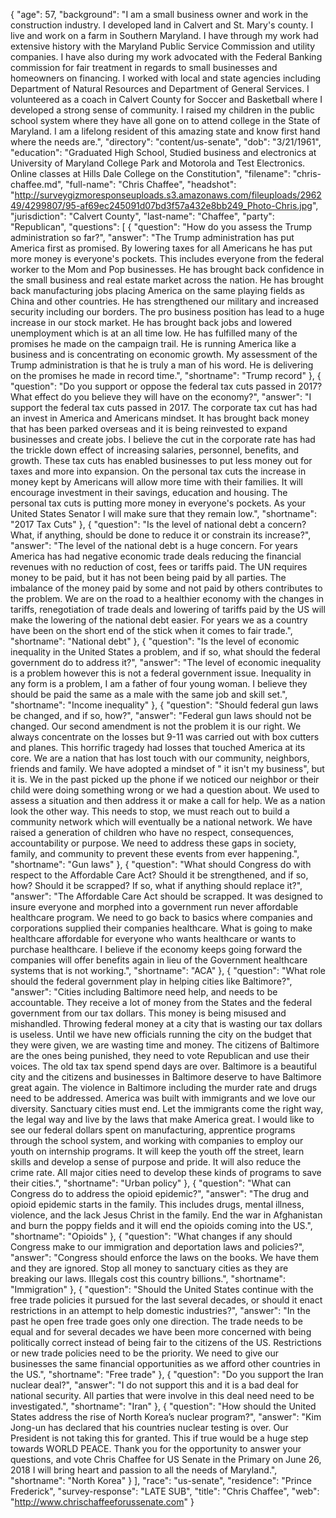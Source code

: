 {
  "age": 57,
  "background": "I am a small business owner and work in the construction industry.  I developed land in Calvert and St. Mary's county.  I live and work on a farm in Southern Maryland.  I have through my work had extensive history with the Maryland Public Service Commission and utility companies.  I have also during my work advocated  with the Federal  Banking commission for fair treatment in regards to small businesses and homeowners on financing. I worked with local and state agencies including Department of Natural Resources and Department of General Services.  I volunteered as a coach in Calvert County for Soccer and Basketball where I developed a strong sense of  community.  I raised my children in the public school system where they have all gone on to attend college in the State of Maryland.  I am a lifelong resident of this amazing state and know first hand where the needs are.",
  "directory": "content/us-senate",
  "dob": "3/21/1961",
  "education": "Graduated High School, Studied business and electronics at University of Maryland College Park and Motorola and Test Electronics. Online classes at Hills Dale College on the  Constitution",
  "filename": "chris-chaffee.md",
  "full-name": "Chris Chaffee",
  "headshot": "http://surveygizmoresponseuploads.s3.amazonaws.com/fileuploads/296249/4299807/95-af69ec245091d07bd3f57a432e8bb249_Photo-Chris.jpg",
  "jurisdiction": "Calvert County",
  "last-name": "Chaffee",
  "party": "Republican",
  "questions": [
    {
      "question": "How do you assess the Trump administration so far?",
      "answer": "The Trump administration has put America first as promised.  By lowering taxes for all Americans he has put more money is everyone's pockets.  This includes everyone from the federal worker to the Mom and Pop businesses. He has brought back confidence in the small business and real estate market across the nation.   He has brought back manufacturing jobs placing America on the same playing fields as China and other countries. He has  strengthened our military and increased security including our borders.  The pro business position has lead to a huge increase in our stock market.  He has brought back jobs and lowered unemployment which is at an all time low.  He has fulfilled many of the promises he made on the campaign trail.  He is running America like a business and is concentrating on economic growth.  My assessment of the Trump administration is that he is truly a man of his word.  He is delivering on the promises he made in record time.",
      "shortname": "Trump record"
    },
    {
      "question": "Do you support or oppose the federal tax cuts passed in 2017? What effect do you believe they will have on the economy?",
      "answer": "I support the federal tax cuts passed in 2017.  The corporate tax cut has had an invest in America and Americans mindset.  It has brought back money that has been parked  overseas and it is being reinvested to expand businesses and create jobs.  I believe the cut in the corporate rate has had the trickle down effect of increasing salaries, personnel, benefits, and growth.  These tax cuts has enabled businesses to put less money out for taxes and more into expansion.  On the personal tax cuts the increase in money kept by Americans will allow more time with their families.  It will encourage investment in their savings, education and housing.  The personal tax cuts is putting more money in everyone's pockets.  As your United States Senator I will make sure that they remain low.",
      "shortname": "2017 Tax Cuts"
    },
    {
      "question": "Is the level of national debt a concern? What, if anything, should be done to reduce it or constrain its increase?",
      "answer": "The level of the national debt is a huge concern.  For years America has had negative economic trade deals reducing the financial revenues with no reduction of cost, fees or tariffs paid.  The UN requires money to be paid, but it has not been being paid by all parties.  The imbalance of the money paid by some and not paid by others contributes to the problem.  We are on the road to a healthier economy with the changes in tariffs, renegotiation of trade deals and lowering of tariffs paid by the US will make the lowering of  the national debt easier.  For years we as a country have been on the short end of the stick when it comes to fair trade.",
      "shortname": "National debt"
    },
    {
      "question": "Is the level of economic inequality in the United States a problem, and if so, what should the federal government do to address it?",
      "answer": "The level of economic inequality is a problem however this is not a federal government issue.  Inequality in any form is a problem, I am a father of four young woman.  I believe they should be paid the same as a male with the same job and skill set.",
      "shortname": "Income inequality"
    },
    {
      "question": "Should federal gun laws be changed, and if so, how?",
      "answer": "Federal gun laws should not be changed.  Our second amendment is not the problem it is our right. We always concentrate on the losses but 9-11 was carried out with box cutters and planes.  This horrific tragedy had losses that touched America at its core.  We are a nation that has lost touch with our community, neighbors, friends and family.  We have adopted a mindset of \" it isn't my business\", but it is.   We in the past picked up the phone if we noticed our neighbor or their child were doing something wrong or we had a question about.  We used to assess a situation and then address it or make a call for help.  We as a nation look the other way.  This needs to stop, we must reach out to build a community network which will eventually be a national network.  We have raised a generation of children who have no respect, consequences, accountability or purpose.  We need to address these gaps in society, family, and community to prevent these events from ever happening.",
      "shortname": "Gun laws"
    },
    {
      "question": "What should Congress do with respect to the Affordable Care Act? Should it be strengthened, and if so, how? Should it be scrapped? If so, what if anything should replace it?",
      "answer": "The Affordable Care Act should be scrapped.  It was designed to insure everyone and morphed into a government run never affordable healthcare program.  We need to go back to basics where companies and corporations supplied their companies healthcare.  What is going to make healthcare affordable for everyone who wants healthcare or wants to purchase healthcare.   I believe if the economy keeps going forward the companies will offer benefits again in lieu of the Government healthcare systems that is not working.",
      "shortname": "ACA"
    },
    {
      "question": "What role should the federal government play in helping cities like Baltimore?",
      "answer": "Cities including  Baltimore need help, and needs to be accountable.  They receive a lot of money from the States and the federal government from our tax dollars.  This money is being misused and mishandled. Throwing federal money at a city that is wasting our tax dollars is useless.  Until we have new officials running the city on the budget that they were given, we are wasting time and money.  The citizens of Baltimore are the ones being punished,  they need to vote Republican and use their voices. The old tax tax spend spend days are over.  Baltimore is a beautiful city and the citizens and businesses in Baltimore deserve to have Baltimore great again. The violence in Baltimore including the murder rate and drugs need to be addressed.  America was built with immigrants and we love our diversity.  Sanctuary cities must end.  Let the immigrants come the right way, the legal way and live by the laws that make America great.  I would like to see our federal dollars spent on manufacturing, apprentice programs through the school system,  and working with companies to employ our youth on internship programs.  It will keep the youth off the street, learn skills and develop a sense of purpose and pride.  It will also reduce the crime rate. All major cities need to develop these kinds of programs to save their cities.",
      "shortname": "Urban policy"
    },
    {
      "question": "What can Congress do to address the opioid epidemic?",
      "answer": "The drug and opioid epidemic starts in the family.   This includes drugs, mental illness, violence, and the lack Jesus Christ in the family.   End the war in Afghanistan and burn the poppy fields and it will end the opioids coming into the US.",
      "shortname": "Opioids"
    },
    {
      "question": "What changes if any should Congress make to our immigration and deportation laws and policies?",
      "answer": "Congress should enforce the laws on the books.  We have them and they are ignored.  Stop all money to sanctuary cities as they are breaking our laws.  Illegals cost this country billions.",
      "shortname": "Immigration"
    },
    {
      "question": "Should the United States continue with the free trade policies it pursued for the last several decades, or should it enact restrictions in an attempt to help domestic industries?",
      "answer": "In the past he open free trade goes only one direction.  The trade needs to be equal and for several decades we have been more concerned with being politically correct instead of being fair to the citizens of the US. Restrictions or new trade policies need to be the priority.  We need to give our businesses the same financial opportunities as we afford other countries in the US.",
      "shortname": "Free trade"
    },
    {
      "question": "Do you support the Iran nuclear deal?",
      "answer": "I do not support this and it is a bad deal for national security. All parties that  were involve in this deal need  need to be investigated.",
      "shortname": "Iran"
    },
    {
      "question": "How should the United States address the rise of North Korea’s nuclear program?",
      "answer": "Kim Jong-un has declared that his countries  nuclear testing is over.  Our President is not taking this  for granted.   This if true would be a huge step towards WORLD PEACE. Thank you for the opportunity to answer your questions, and vote Chris Chaffee for US Senate in the  Primary  on June 26, 2018    I will bring heart and passion to all the needs of Maryland.",
      "shortname": "North Korea"
    }
  ],
  "race": "us-senate",
  "residence": "Prince Frederick",
  "survey-response": "LATE SUB",
  "title": "Chris Chaffee",
  "web": "http://www.chrischaffeeforussenate.com"
}
